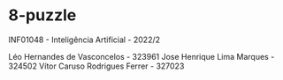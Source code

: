 # 8-puzzle

INF01048 - Inteligência Artificial - 2022/2

Léo Hernandes de Vasconcelos - 323961
Jose Henrique Lima Marques - 324502
Vítor Caruso Rodrigues Ferrer - 327023
